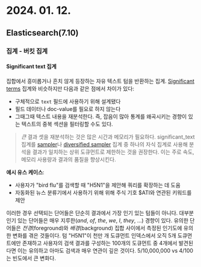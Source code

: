 # 2024. 01. 12.

## Elasticsearch(7.10)

### 집계 - 버킷 집계

#### Significant text 집계

집합에서 흥미롭거나 흔치 않게 등장하는 자유 텍스트 텀을 반환하는 집계. [Significant terms][agg-significant-terms] 집계와 비슷하지만 다음과 같은 점에서 차이가 있다:

- 구체적으로 `text` 필드에 사용하기 위해 설계됐다
- 필드 데이터나 doc-value를 필요로 하지 않는다
- 그때그때 텍스트 내용을 재분석한다. 즉, 잡음이 많아 통계를 왜곡시키는 경향이 있는 텍스트의 중복 섹션을 필터링할 수도 있다.

> *큰* 결과 셋을 재분석하는 것은 많은 시간과 메모리가 필요하다. significant_text 집계를 [sampler][agg-sampler]나 [diversified sampler][agg-diversified-sampler] 집계 중 하나의 자식 집계로 사용해 분석을 결과가 일치하는 상위 도큐먼트로 제한하는 것을 권장한다. 이는 주로 속도, 메모리 사용량과 결과의 품질을 향상시킨다.

**예시 유스 케이스**:

- 사용자가 "bird flu"를 검색할 때 "H5N1"을 제안해 쿼리를 확장하는 데 도움
- 자동화된 뉴스 분류기에서 사용하기 위해 위해 주식 기호 $ATI와 연관된 키워드를 제안

이러한 경우 선택되는 단어들은 단순히 결과에서 가장 인기 있는 텀들이 아니다. 대부분 인기 있는 단어들은 매우 지루한(*and*, *of*, *the*, *we*, *I*, *they*, ...) 경향이 있다. 유의한 단어들은 *전경*(foreground)와 *배경*(background) 집합 사이에서 측정된 인기도에 유의한 변화를 겪은 것들이다. 텀 "H5N1"이 천만 개 도큐먼트 인덱스에서 오직 5개 도큐먼트에만 존재하고 사용자의 검색 결과를 구성하는 100개의 도큐먼트 중 4개에서 발견된다면 이는 유의하고 아마도 검색과 매우 연관이 깊은 것이다. 5/10,000,000 vs 4/100는 빈도에서 큰 변화다.



[agg-significant-terms]: https://www.elastic.co/guide/en/elasticsearch/reference/current/search-aggregations-bucket-significantterms-aggregation.html
[agg-sampler]: https://www.elastic.co/guide/en/elasticsearch/reference/current/search-aggregations-bucket-sampler-aggregation.html
[agg-diversified-sampler]: https://www.elastic.co/guide/en/elasticsearch/reference/current/search-aggregations-bucket-diversified-sampler-aggregation.html